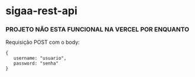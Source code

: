 # sigaa-rest-api
### PROJETO NÃO ESTA FUNCIONAL NA VERCEL POR ENQUANTO

Requisição POST com o body:

```
{
   username: "usuario",
   password: "senha"
}
```
